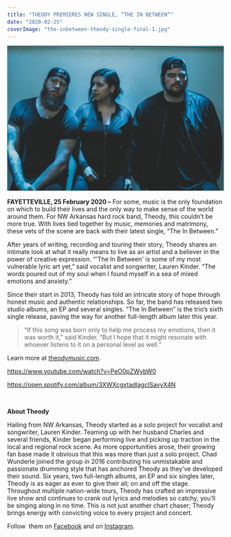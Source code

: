 ```yaml
---
title: "THEODY PREMIERES NEW SINGLE, “THE IN BETWEEN”"
date: "2020-02-25"
coverImage: "the-inbetween-theody-single-final-1.jpg"
---
```


![DSC00818](images/dsc00818.jpg)

**FAYETTEVILLE, 25 February 2020 –** For some, music is the only foundation on which to build their lives and the only way to make sense of the world around them. For NW Arkansas hard rock band, Theody, this couldn’t be more true. With lives tied together by music, memories and matrimony, these vets of the scene are back with their latest single, “The In Between.”

After years of writing, recording and touring their story, Theody shares an intimate look at what it really means to live as an artist and a believer in the power of creative expression. “'The In Between' is some of my most vulnerable lyric art yet,” said vocalist and songwriter, Lauren Kinder. “The words poured out of my soul when I found myself in a sea of mixed emotions and anxiety.”

Since their start in 2013, Theody has told an intricate story of hope through honest music and authentic relationships. So far, the band has released two studio albums, an EP and several singles. “The In Between” is the trio’s sixth single release, paving the way for another full-length album later this year.

> “If this song was born only to help me process my emotions, then it was worth it,” said Kinder. “But I hope that it might resonate with whoever listens to it on a personal level as well.”

Learn more at [theodymusic.com](http://theodymusic.com).

https://www.youtube.com/watch?v=PeO0pZWybW0

https://open.spotify.com/album/3XWXcgxtadlagcISavyX4N

 

**About Theody**

Hailing from NW Arkansas, Theody started as a solo project for vocalist and songwriter, Lauren Kinder. Teaming up with her husband Charles and several friends, Kinder began performing live and picking up traction in the local and regional rock scene. As more opportunities arose, their growing fan base made it obvious that this was more than just a solo project. Chad Wunderle joined the group in 2016 contributing his unmistakable and passionate drumming style that has anchored Theody as they’ve developed their sound. Six years, two full-length albums, an EP and six singles later, Theody is as eager as ever to give their all; on and off the stage. Throughout multiple nation-wide tours, Theody has crafted an impressive live show and continues to crank out lyrics and melodies so catchy, you’ll be singing along in no time. This is not just another chart chaser; Theody brings energy with convicting voice to every project and concert.

Follow  them on [Facebook](https://www.facebook.com/Theodyband/) and on [Instagram](https://www.instagram.com/theodyband/).
